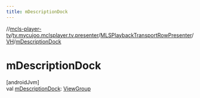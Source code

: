 ```yaml
---
title: mDescriptionDock
---
```

//[mcls-player-tv](../../../../index.html)/[tv.mycujoo.mclsplayer.tv.presenter](../../index.html)/[MLSPlaybackTransportRowPresenter](../index.html)/[VH](index.html)/[mDescriptionDock](m-description-dock.html)



# mDescriptionDock



[androidJvm]\
val [mDescriptionDock](m-description-dock.html): [ViewGroup](https://developer.android.com/reference/kotlin/android/view/ViewGroup.html)




